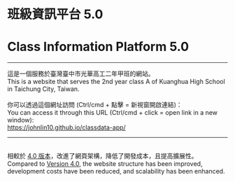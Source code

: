 # 班級資訊平台 5.0

# Class Information Platform 5.0

<hr>
這是一個服務於臺灣臺中市光華高工二年甲班的網站。<br>
This is a website that serves the 2nd year class A of Kuanghua High School in Taichung City, Taiwan.<br>
<br>
你可以透過這個網址訪問 (Ctrl/cmd + 點擊 = 新視窗開啟連結)：<br>
You can access it through this URL (Ctrl/cmd + click = open link in a new window):<br>
<a href="https://johnlin10.github.io/classdata-app/" target="_blank">https://johnlin10.github.io/classdata-app/</a>
<hr><br>
相較於 <a href="https://github.com/johnlin10/classdata" target="_blank">4.0 版本</a>，改進了網頁架構，降低了開發成本，且提高擴展性。<br>
Compared to <a href="https://github.com/johnlin10/classdata" target="_blank">Version 4.0</a>, the website structure has been improved, development costs have been reduced, and scalability has been enhanced.<br>
